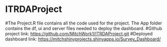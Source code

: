 # ITRDAProject
#The Project.R file contains all the code used for the project. The App folder contains the df, ui and server files needed to deploy the dashboard.
#Github project link: https://github.com/MitchWork1/ITRDAProject.git
#Deployed dashboard link: https://mitchshinyprojects.shinyapps.io/Survey_Dashboard/
